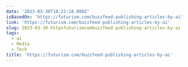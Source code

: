 ```yaml
---
date: '2023-03-30T18:22:18.000Z'
isBasedOn: 'https://futurism.com/buzzfeed-publishing-articles-by-ai'
link: 'https://futurism.com/buzzfeed-publishing-articles-by-ai'
slug: 2023-03-30-httpsfuturismcombuzzfeed-publishing-articles-by-ai
tags:
  - ai
  - Media
  - Tech
title: 'https://futurism.com/buzzfeed-publishing-articles-by-ai'
---
```


